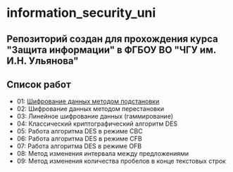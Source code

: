 # information_security_uni
## Репозиторий создан для прохождения курса "Защита информации" в ФГБОУ ВО "ЧГУ им. И.Н. Ульянова"

## Список работ
* 01: [Шифрование данных методом подстановки](./lab_01/main.py)
* 02: Шифрование данных методом перестановки
* 03: Линейное шифрование данных (гаммирование)
* 04: Классический криптографический алгоритм DES
* 05: Работа алгоритма DES в режиме CBC
* 06: Работа алгоритма DES в режиме CFB
* 07: Работа алгоритма DES в режиме OFB
* 08: Метод изменения интервала между предложениями
* 09: Метод изменения количества пробелов в конце текстовых строк
